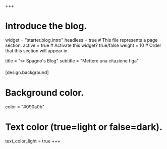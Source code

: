 +++
# Introduce the blog.
widget = "starter.blog.intro"
headless = true  # This file represents a page section.
active = true  # Activate this widget? true/false
weight = 10  # Order that this section will appear in.

title = "✏️ Spagno's Blog"
subtitle = "Mettere una citazione figa"

[design.background]
  # Background color.
  color = "#090a0b"

  # Text color (true=light or false=dark).
  text_color_light = true
+++
